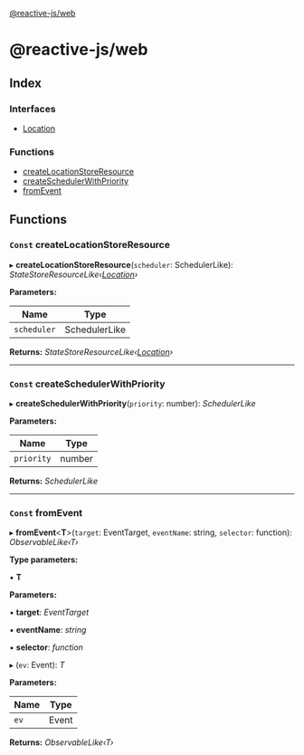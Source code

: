 [@reactive-js/web](README.md)

# @reactive-js/web

## Index

### Interfaces

* [Location](interfaces/location.md)

### Functions

* [createLocationStoreResource](README.md#const-createlocationstoreresource)
* [createSchedulerWithPriority](README.md#const-createschedulerwithpriority)
* [fromEvent](README.md#const-fromevent)

## Functions

### `Const` createLocationStoreResource

▸ **createLocationStoreResource**(`scheduler`: SchedulerLike): *StateStoreResourceLike‹[Location](interfaces/location.md)›*

**Parameters:**

Name | Type |
------ | ------ |
`scheduler` | SchedulerLike |

**Returns:** *StateStoreResourceLike‹[Location](interfaces/location.md)›*

___

### `Const` createSchedulerWithPriority

▸ **createSchedulerWithPriority**(`priority`: number): *SchedulerLike*

**Parameters:**

Name | Type |
------ | ------ |
`priority` | number |

**Returns:** *SchedulerLike*

___

### `Const` fromEvent

▸ **fromEvent**<**T**>(`target`: EventTarget, `eventName`: string, `selector`: function): *ObservableLike‹T›*

**Type parameters:**

▪ **T**

**Parameters:**

▪ **target**: *EventTarget*

▪ **eventName**: *string*

▪ **selector**: *function*

▸ (`ev`: Event): *T*

**Parameters:**

Name | Type |
------ | ------ |
`ev` | Event |

**Returns:** *ObservableLike‹T›*
